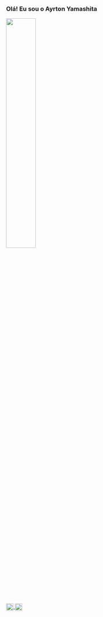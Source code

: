 ### Olá! Eu sou o Ayrton Yamashita
<div>
    <a href="https://github.com/AyrtonYamashita"/>
    <img width="40%" src="https://github-readme-stats.vercel.app/api?username=AyrtonYamashita&show_icons=true&theme=transparent"/>
 </div>
 
## 
 
 <div>
    <img align="center" alt="Ayrton-Py" height="20" width="20" src="https://cdn.jsdelivr.net/gh/devicons/devicon/icons/python/python-plain.svg" />
    <img align="center" alt="Ayrton-Py" height="20" width="20" src="https://cdn.jsdelivr.net/gh/devicons/devicon/icons/javascript/javascript-original.svg" />
 </div>
 

